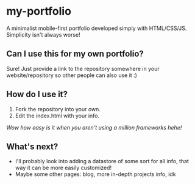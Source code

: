 # my-portfolio
A minimalist mobile-first portfolio developed simply with HTML/CSS/JS. Simplicity isn't always worse!

## Can I use this for my own portfolio?
Sure! Just provide a link to the repository somewhere in your website/repository so other people can also use it :)

## How do I use it?
1. Fork the repository into your own.
2. Edit the index.html with your info.

*Wow how easy is it when you aren't using a million frameworks hehe!*

## What's next?
- I'll probably look into adding a datastore of some sort for all info, that way it can be more easily customized!
- Maybe some other pages: blog, more in-depth projects info, idk

